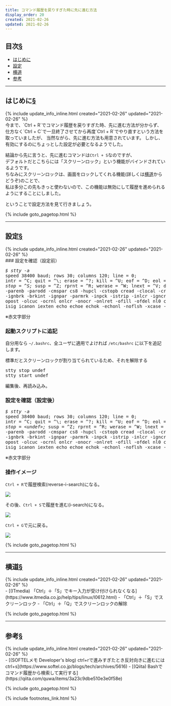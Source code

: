 ```yaml
---
title: コマンド履歴を戻りすぎた時に先に進む方法
display_order: 20
created: 2021-02-26
updated: 2021-02-26
---
```


## <a name="index">目次</a><a class="heading-anchor-permalink" href="#目次">§</a>

<ul id="index_ul">
<li><a href="#introduction">はじめに</a></li>
<li><a href="#setting">設定</a></li>
<li><a href="#side-street">横道</a></li>
<li><a href="#reference">参考</a></li>
</ul>

* * *
## <a name="introduction">はじめに</a><a class="heading-anchor-permalink" href="#introduction">§</a>
<div class="chapter-updated">{% include update_info_inline.html created="2021-02-26" updated="2021-02-26" %}</div>
今まで、`Ctrl + R`でコマンド履歴を戻りすぎた時、先に進む方法が分からず、  
仕方なく`Ctrl + C`で一旦終了させてから再度`Ctrl + R`でやり直すという方法を取っていましたが、
当然ながら、先に進む方法も用意されています。  
しかし、有効にするのにちょっとした設定が必要となるようでした。

結論から先に言うと、先に進むコマンドは`Ctrl + S`なのですが、  
デフォルトだとこちらには「スクリーンロック」という機能がバインドされているようです。  
ちなみにスクリーンロックは、画面をロックしてくれる機能(詳しくは[横道](#side-street)からどうぞ)のことで、  
私は多分この先もきっと使わないので、この機能は無効にして履歴を進められるようにすることにしました。  

ということで設定方法を見て行きましょう。

{% include goto_pagetop.html %}

* * *
## <a name="setting">設定</a><a class="heading-anchor-permalink" href="#setting">§</a>
<div class="chapter-updated">{% include update_info_inline.html created="2021-02-26" updated="2021-02-26" %}</div>
### 設定を確認（設定前）
<div class="code-box-output no-title">
<pre>
<em class="command">$ stty -a</em>
speed 38400 baud; rows 30; columns 120; line = 0;
intr = ^C; quit = ^\; erase = ^?; kill = ^U; eof = ^D; eol = &lt;undef&gt;; eol2 = &lt;undef&gt;; swtch = &lt;undef&gt;; <em>start = ^Q;
stop = ^S;</em> susp = ^Z; rprnt = ^R; werase = ^W; lnext = ^V; discard = ^O; min = 1; time = 0;
-parenb -parodd -cmspar cs8 -hupcl -cstopb cread -clocal -crtscts
-ignbrk -brkint -ignpar -parmrk -inpck -istrip -inlcr -igncr icrnl ixon -ixoff -iuclc -ixany -imaxbel -iutf8
opost -olcuc -ocrnl onlcr -onocr -onlret -ofill -ofdel nl0 cr0 tab0 bs0 vt0 ff0
isig icanon iexten echo echoe echok -echonl -noflsh -xcase -tostop -echoprt echoctl echoke -flusho -extproc
</pre>
</div>
※赤文字部分

### 起動スクリプトに追記

自分用なら `~/.bashrc`、全ユーザに適用でよければ `/etc/bashrc` に以下を追記します。

<div class="code-box">
<div class="title">標準だとスクリーンロックが割り当てられているため、それを解除する</div>
<pre>
stty stop undef
stty start undef
</pre>
</div>
編集後、再読み込み。

### 設定を確認（設定後）
<div class="code-box-output no-title">
<pre>
<em class="command">$ stty -a</em>
speed 38400 baud; rows 30; columns 120; line = 0;
intr = ^C; quit = ^\; erase = ^?; kill = ^U; eof = ^D; eol = &lt;undef&gt;; eol2 = &lt;undef&gt;; swtch = &lt;undef&gt;; <em>start = &lt;undef&gt;;
stop = &lt;undef&gt;;</em> susp = ^Z; rprnt = ^R; werase = ^W; lnext = ^V; discard = ^O; min = 1; time = 0;
-parenb -parodd -cmspar cs8 -hupcl -cstopb cread -clocal -crtscts
-ignbrk -brkint -ignpar -parmrk -inpck -istrip -inlcr -igncr icrnl ixon -ixoff -iuclc -ixany -imaxbel -iutf8
opost -olcuc -ocrnl onlcr -onocr -onlret -ofill -ofdel nl0 cr0 tab0 bs0 vt0 ff0
isig icanon iexten echo echoe echok -echonl -noflsh -xcase -tostop -echoprt echoctl echoke -flusho -extproc</pre>
</div>
※赤文字部分

### 操作イメージ

`Ctrl + R`で履歴検索(reverse-i-search)になる。

![](https://cdn-ak.f.st-hatena.com/images/fotolife/f/fumokmm/20210226/20210226114138.png)

その後、`Ctrl + S`で履歴を進む(i-search)になる。

![](https://cdn-ak.f.st-hatena.com/images/fotolife/f/fumokmm/20210226/20210226114141.png)

`Ctrl + G`で元に戻る。

![](https://cdn-ak.f.st-hatena.com/images/fotolife/f/fumokmm/20210226/20210226114145.png)

{% include goto_pagetop.html %}

* * *
## <a name="side-street">横道</a><a class="heading-anchor-permalink" href="#side-street">§</a>
<div class="chapter-updated">{% include update_info_inline.html created="2021-02-26" updated="2021-02-26" %}</div>
- [(ITmedia) 「Ctrl」＋「S」でキー入力が受け付けられなくなる](https://www.itmedia.co.jp/help/tips/linux/l0612.html)
  - 「Ctrl」＋「S」でスクリーンロック
  - 「Ctrl」＋「Q」でスクリーンロックの解除

{% include goto_pagetop.html %}

* * *
## <a name="reference">参考</a><a class="heading-anchor-permalink" href="#reference">§</a>
<div class="chapter-updated">{% include update_info_inline.html created="2021-02-26" updated="2021-02-26" %}</div>
- [(SOFTELメモ Developer's blog) ctrl+rで進みすぎたとき反対向きに進むにはctrl+s](https://www.softel.co.jp/blogs/tech/archives/5616)
- [(Qiita) Bashでコマンド履歴から検索して実行する](https://qiita.com/quwa/items/3a23c9dbe510e3e0f58e)

{% include goto_pagetop.html %}

{% include footnotes_link.html %}
